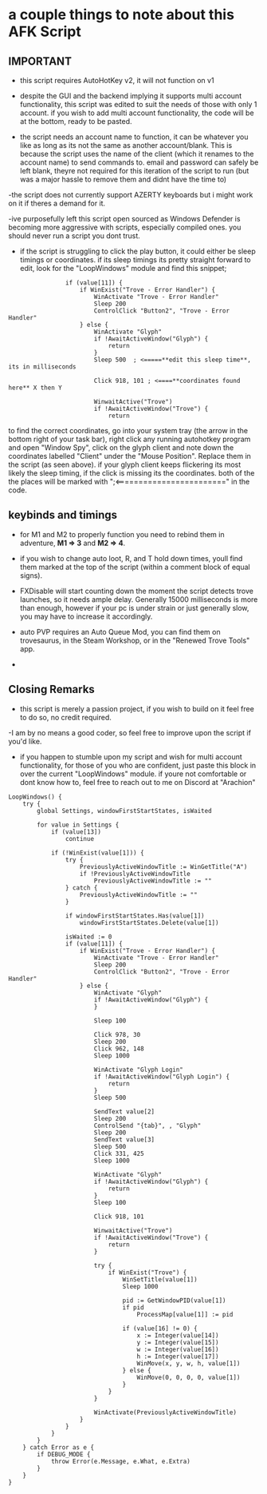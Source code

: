 # a couple things to note about this AFK Script

## **IMPORTANT**

- this script requires AutoHotKey v2, it will not function on v1

- despite the GUI and the backend implying it supports multi account functionality, this script was edited to suit the needs of those with only 1 account. if you wish to add multi account functionality, the code will be at the bottom, ready to be pasted.

- the script needs an account name to function, it can be whatever you like as long as its not the same as another account/blank. This is because the script uses the name of the client (which it renames to the account name) to send commands to. email and password can safely be left blank, theyre not required for this iteration of the script to run (but was a major hassle to remove them and didnt have the time to)

-the script does not currently support AZERTY keyboards but i might work on it if theres a demand for it.

-ive purposefully left this script open sourced as Windows Defender is becoming more aggressive with scripts, especially compiled ones. you should never run a script you dont trust.

- if the script is struggling to click the play button, it could either be sleep timings or coordinates. if its sleep timings its pretty straight forward to edit, look for the "LoopWindows" module and find this snippet;
```AHK
                if (value[11]) {
                    if WinExist("Trove - Error Handler") {
                        WinActivate "Trove - Error Handler"
                        Sleep 200
                        ControlClick "Button2", "Trove - Error Handler"
                    } else {
                        WinActivate "Glyph"
                        if !AwaitActiveWindow("Glyph") {
                            return
                        }
                        Sleep 500  ; <=====**edit this sleep time**, its in milliseconds
                        
                        Click 918, 101 ; <====**coordinates found here** X then Y
                        
                        WinwaitActive("Trove")
                        if !AwaitActiveWindow("Trove") {
                            return
```
to find the correct coordinates, go into your system tray (the arrow in the bottom right of your task bar), right click any running autohotkey program and open "Window Spy", click on the glyph client and note down the coordinates labelled "Client" under the "Mouse Position". Replace them in the script (as seen above). if your glyph client keeps flickering its most likely the sleep timing, if the click is missing its the coordinates.
both of the the places will be marked with ";<========================" in the code.                       
                    
                

## **keybinds and timings**

- for M1 and M2 to properly function you need to rebind them in adventure, __M1 => 3__ and __M2 => 4__.

- if you wish to change auto loot, R, and T hold down times, youll find them marked at the top of the script (within a comment block of equal signs).

- FXDisable will start counting down the moment the script detects trove launches, so it needs ample delay. Generally 15000 milliseconds is more than enough, however if your pc is under strain or just generally slow, you may have to increase it accordingly.

- auto PVP requires an Auto Queue Mod, you can find them on trovesaurus, in the Steam Workshop, or in the "Renewed Trove Tools" app.

-

## **Closing Remarks**

- this script is merely a passion project, if you wish to build on it feel free to do so, no credit required.

-I am by no means a good coder, so feel free to improve upon the script if you'd like.

- if you happen to stumble upon my script and wish for multi account functionality, for those of you who are confident, just paste this block in over the current "LoopWindows" module. if youre not comfortable or dont know how to, feel free to reach out to me on Discord at "Arachion"
```AHK
LoopWindows() {
    try {
        global Settings, windowFirstStartStates, isWaited

        for value in Settings {
            if (value[13])
                continue
                
            if (!WinExist(value[1])) {
                try {
                    PreviouslyActiveWindowTitle := WinGetTitle("A")
                    if !PreviouslyActiveWindowTitle
                        PreviouslyActiveWindowTitle := ""
                } catch {
                    PreviouslyActiveWindowTitle := ""
                }
                
                if windowFirstStartStates.Has(value[1])
                    windowFirstStartStates.Delete(value[1])
                    
                isWaited := 0
                if (value[11]) {
                    if WinExist("Trove - Error Handler") {
                        WinActivate "Trove - Error Handler"
                        Sleep 200
                        ControlClick "Button2", "Trove - Error Handler"
                    } else {
                        WinActivate "Glyph"
                        if !AwaitActiveWindow("Glyph") {
                        }

                        Sleep 100
                        
                        Click 978, 30
                        Sleep 200  
                        Click 962, 148
                        Sleep 1000  
                        
                        WinActivate "Glyph Login"
                        if !AwaitActiveWindow("Glyph Login") {
                            return
                        }
                        Sleep 500  
                        
                        SendText value[2]
                        Sleep 200  
                        ControlSend "{tab}", , "Glyph"
                        Sleep 200  
                        SendText value[3]
                        Sleep 500  
                        Click 331, 425
                        Sleep 1000  
                        
                        WinActivate "Glyph"
                        if !AwaitActiveWindow("Glyph") {
                            return
                        }
                        Sleep 100  
                        
                        Click 918, 101
                        
                        WinwaitActive("Trove")
                        if !AwaitActiveWindow("Trove") {
                            return
                        }
                        
                        try {
                            if WinExist("Trove") {
                                WinSetTitle(value[1])
                                Sleep 1000
                                
                                pid := GetWindowPID(value[1])
                                if pid
                                    ProcessMap[value[1]] := pid
                                
                                if (value[16] != 0) {
                                    x := Integer(value[14])
                                    y := Integer(value[15])
                                    w := Integer(value[16])
                                    h := Integer(value[17])
                                    WinMove(x, y, w, h, value[1])
                                } else {
                                    WinMove(0, 0, 0, 0, value[1])
                                }
                            }
                        }

                        WinActivate(PreviouslyActiveWindowTitle)
                    }
                }
            }
        }
    } catch Error as e {
        if DEBUG_MODE {
            throw Error(e.Message, e.What, e.Extra) 
        }
    }
}

```
